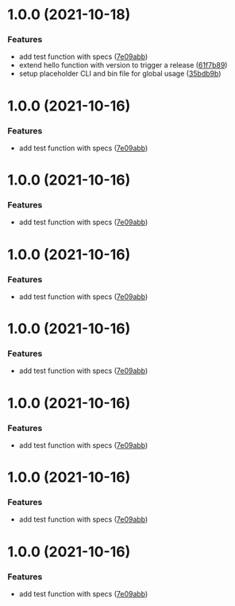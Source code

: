 # 1.0.0 (2021-10-18)


### Features

* add test function with specs ([7e09abb](https://github.com/chrisodicho/article-archiver/commit/7e09abbd7a656f05c6f1768f1127958c240b2a35))
* extend hello function with version to trigger a release ([61f7b89](https://github.com/chrisodicho/article-archiver/commit/61f7b89e799657760aca0936d88db177b4649e62))
* setup placeholder CLI and bin file for global usage ([35bdb9b](https://github.com/chrisodicho/article-archiver/commit/35bdb9b42b30b2e983a78ec481b9c58b35b27c69))

# 1.0.0 (2021-10-16)


### Features

* add test function with specs ([7e09abb](https://github.com/chrisodicho/article-archiver/commit/7e09abbd7a656f05c6f1768f1127958c240b2a35))

# 1.0.0 (2021-10-16)


### Features

* add test function with specs ([7e09abb](https://github.com/chrisodicho/article-archiver/commit/7e09abbd7a656f05c6f1768f1127958c240b2a35))

# 1.0.0 (2021-10-16)


### Features

* add test function with specs ([7e09abb](https://github.com/chrisodicho/article-archiver/commit/7e09abbd7a656f05c6f1768f1127958c240b2a35))

# 1.0.0 (2021-10-16)


### Features

* add test function with specs ([7e09abb](https://github.com/chrisodicho/article-archiver/commit/7e09abbd7a656f05c6f1768f1127958c240b2a35))

# 1.0.0 (2021-10-16)


### Features

* add test function with specs ([7e09abb](https://github.com/chrisodicho/article-archiver/commit/7e09abbd7a656f05c6f1768f1127958c240b2a35))

# 1.0.0 (2021-10-16)


### Features

* add test function with specs ([7e09abb](https://github.com/chrisodicho/article-archiver/commit/7e09abbd7a656f05c6f1768f1127958c240b2a35))

# 1.0.0 (2021-10-16)


### Features

* add test function with specs ([7e09abb](https://github.com/chrisodicho/article-archiver/commit/7e09abbd7a656f05c6f1768f1127958c240b2a35))
